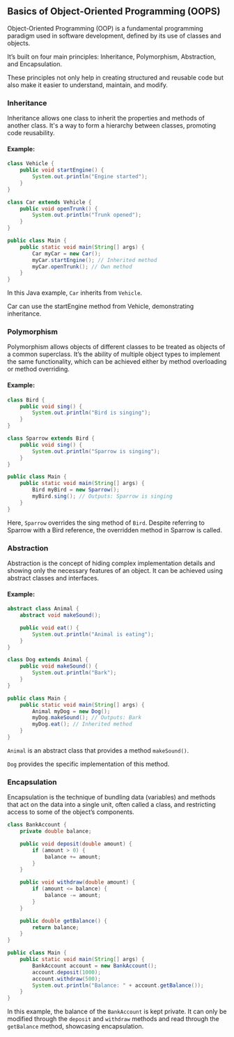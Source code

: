 ## Basics of Object-Oriented Programming (OOPS)

Object-Oriented Programming (OOP) is a fundamental programming paradigm used in software development, defined by its use of classes and objects. 

It’s built on four main principles: Inheritance, Polymorphism, Abstraction, and Encapsulation. 

These principles not only help in creating structured and reusable code but also make it easier to understand, maintain, and modify.

### Inheritance
Inheritance allows one class to inherit the properties and methods of another class. It's a way to form a hierarchy between classes, promoting code reusability.
#### Example:
```java
class Vehicle {
    public void startEngine() {
        System.out.println("Engine started");
    }
}

class Car extends Vehicle {
    public void openTrunk() {
        System.out.println("Trunk opened");
    }
}

public class Main {
    public static void main(String[] args) {
        Car myCar = new Car();
        myCar.startEngine(); // Inherited method
        myCar.openTrunk(); // Own method
    }
}
```

In this Java example, `Car` inherits from `Vehicle`. 

Car can use the startEngine method from Vehicle, demonstrating inheritance.

### Polymorphism
Polymorphism allows objects of different classes to be treated as objects of a common superclass. It’s the ability of multiple object types to implement the same functionality, which can be achieved either by method overloading or method overriding.

#### Example:
```java
class Bird {
    public void sing() {
        System.out.println("Bird is singing");
    }
}

class Sparrow extends Bird {
    public void sing() {
        System.out.println("Sparrow is singing");
    }
}

public class Main {
    public static void main(String[] args) {
        Bird myBird = new Sparrow();
        myBird.sing(); // Outputs: Sparrow is singing
    }
}
```
Here, `Sparrow` overrides the sing method of `Bird`. Despite referring to Sparrow with a Bird reference, the overridden method in Sparrow is called.

### Abstraction
Abstraction is the concept of hiding complex implementation details and showing only the necessary features of an object. It can be achieved using abstract classes and interfaces.

#### Example:
```java
abstract class Animal {
    abstract void makeSound();

    public void eat() {
        System.out.println("Animal is eating");
    }
}

class Dog extends Animal {
    public void makeSound() {
        System.out.println("Bark");
    }
}

public class Main {
    public static void main(String[] args) {
        Animal myDog = new Dog();
        myDog.makeSound(); // Outputs: Bark
        myDog.eat(); // Inherited method
    }
}
```
`Animal` is an abstract class that provides a method `makeSound()`. 

`Dog` provides the specific implementation of this method.

### Encapsulation
Encapsulation is the technique of bundling data (variables) and methods that act on the data into a single unit, often called a class, and restricting access to some of the object’s components.

```java
class BankAccount {
    private double balance;

    public void deposit(double amount) {
        if (amount > 0) {
            balance += amount;
        }
    }

    public void withdraw(double amount) {
        if (amount <= balance) {
            balance -= amount;
        }
    }

    public double getBalance() {
        return balance;
    }
}

public class Main {
    public static void main(String[] args) {
        BankAccount account = new BankAccount();
        account.deposit(1000);
        account.withdraw(500);
        System.out.println("Balance: " + account.getBalance());
    }
}
```

In this example, the balance of the `BankAccount` is kept private. It can only be modified through the `deposit` and `withdraw` methods and read through the `getBalance` method, showcasing encapsulation.
